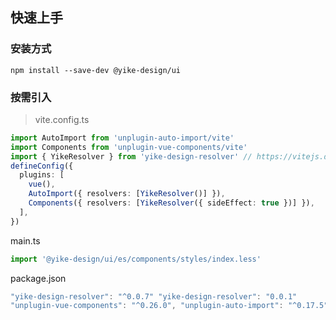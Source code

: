 ## 快速上手

### 安装方式

```
npm install --save-dev @yike-design/ui
```

### 按需引入

> vite.config.ts

```ts
import AutoImport from 'unplugin-auto-import/vite'
import Components from 'unplugin-vue-components/vite'
import { YikeResolver } from 'yike-design-resolver' // https://vitejs.dev/config/ export default
defineConfig({
  plugins: [
    vue(),
    AutoImport({ resolvers: [YikeResolver()] }),
    Components({ resolvers: [YikeResolver({ sideEffect: true })] }),
  ],
})
```

main.ts

```ts
import '@yike-design/ui/es/components/styles/index.less'
```

package.json

```ts
"yike-design-resolver": "^0.0.7" "yike-design-resolver": "0.0.1"
"unplugin-vue-components": "^0.26.0", "unplugin-auto-import": "^0.17.5"
```
